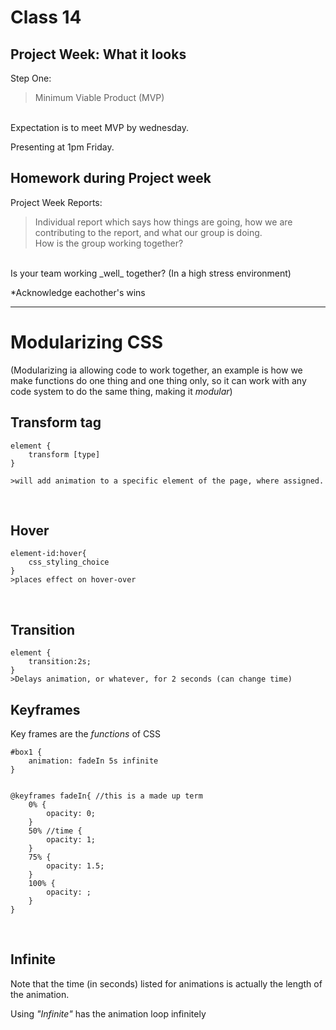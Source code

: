 # Class 14
## Project Week: What it looks 
Step One:
>Minimum Viable Product (MVP)
<br>
Expectation is to meet MVP by wednesday.<br>

Presenting at 1pm Friday.
## Homework during Project week
Project Week Reports:
>Individual report which says how things are going, how we are contributing to the report, and what our group is doing.<br>
How is the group working together?<br>
<br>
Is your team working _well_ together? (In a high stress environment)

 *Acknowledge eachother's wins
___
# Modularizing CSS
(Modularizing ia allowing code to work together, an example is how we make functions do one thing and one thing only, so it can work with any code system to do the same thing, making it _modular_)

## Transform tag
    element {
        transform [type]
    }

    >will add animation to a specific element of the page, where assigned.
<br>

## Hover
    element-id:hover{
        css_styling_choice
    }
    >places effect on hover-over

<br>

## Transition
    element {
        transition:2s;
    }
    >Delays animation, or whatever, for 2 seconds (can change time)

## Keyframes
Key frames are the _functions_ of CSS

    #box1 {
        animation: fadeIn 5s infinite
    }
    
    
    @keyframes fadeIn{ //this is a made up term
        0% {
            opacity: 0;
        }
        50% //time {
            opacity: 1;
        }
        75% {
            opacity: 1.5;
        }
        100% {
            opacity: ;
        }
    }
<br>

## Infinite
Note that the time (in seconds) listed for animations is actually the length of the animation. <br>

Using _"Infinite"_ has the animation loop infinitely


